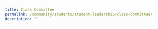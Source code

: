 ```yaml
---
title: Class Committee
permalink: /community/students/student-leadership/class-committee/
description: ""
---
```

